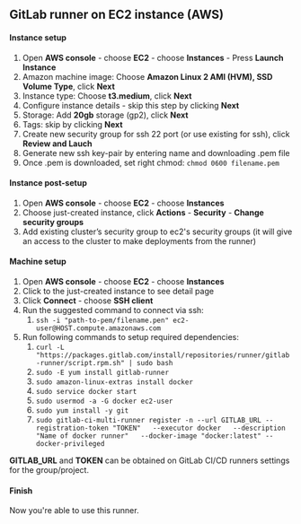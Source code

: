 ## GitLab runner on EC2 instance (AWS)

#### Instance setup
1. Open **AWS console** - choose **EC2** - choose **Instances** - Press **Launch Instance**
2. Amazon machine image: Choose **Amazon Linux 2 AMI (HVM), SSD Volume Type**, click **Next**
3. Instance type: Choose **t3.medium**, click **Next**
4. Configure instance details - skip this step by clicking **Next**
5. Storage: Add **20gb** storage (gp2), click **Next**
6. Tags: skip by clicking **Next**
7. Create new security group for ssh 22 port (or use existing for ssh), click **Review and Lauch**
8. Generate new ssh key-pair by entering name and downloading .pem file
9. Once .pem is downloaded, set right chmod: `chmod 0600 filename.pem`

#### Instance post-setup
1. Open **AWS console** - choose **EC2** - choose **Instances**
2. Choose just-created instance, click **Actions** - **Security** - **Change security groups**
3. Add existing cluster’s security group to ec2's security groups (it will give an access to the cluster to make deployments from the runner)

#### Machine setup
1. Open **AWS console** - choose **EC2** - choose **Instances**
2. Click to the just-created instance to see detail page
3. Click **Connect** - choose **SSH client**
4. Run the suggested command to connect via ssh:
    1. `ssh -i "path-to-pem/filename.pen" ec2-user@HOST.compute.amazonaws.com`
5. Run following commands to setup required dependencies:
    1. `curl -L "https://packages.gitlab.com/install/repositories/runner/gitlab-runner/script.rpm.sh" | sudo bash`
    2.  `sudo -E yum install gitlab-runner`
    3.  `sudo amazon-linux-extras install docker`
    4.  `sudo service docker start`
    5.  `sudo usermod -a -G docker ec2-user`
    6.  `sudo yum install -y git`
    7.  `sudo gitlab-ci-multi-runner register -n --url GITLAB_URL --registration-token "TOKEN"   --executor docker   --description "Name of docker runner"   --docker-image "docker:latest" --docker-privileged`

**GITLAB_URL** and **TOKEN** can be obtained on GitLab CI/CD runners settings for the group/project.

#### Finish

Now you're able to use this runner.

